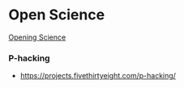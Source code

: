 # Open Science 

[Opening Science](http://book.openingscience.org/)

### P-hacking
- https://projects.fivethirtyeight.com/p-hacking/
